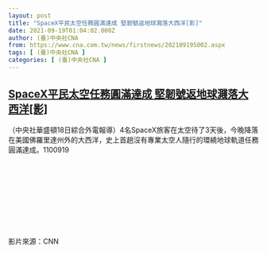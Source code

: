 ```yaml
---
layout: post
title: "SpaceX平民太空任務圓滿達成 堅韌號返地球濺落大西洋[影]"
date: 2021-09-19T01:04:02.000Z
author: (臺)中央社CNA
from: https://www.cna.com.tw/news/firstnews/202109195002.aspx
tags: [ (臺)中央社CNA ]
categories: [ (臺)中央社CNA ]
---
```

<!--1632013442000-->
[SpaceX平民太空任務圓滿達成 堅韌號返地球濺落大西洋[影]](https://www.cna.com.tw/news/firstnews/202109195002.aspx)
------

<div>
<div></div><div class="paragraph"><p>（中央社華盛頓18日綜合外電報導）4名SpaceX旅客在太空待了3天後，今晚降落在美國佛羅里達州外的大西洋，史上首趟沒有專業太空人隨行的環繞地球軌道任務圓滿達成。1100919</p><div class='media'><div class='youtubeBox'><div class='youtube'><iframe title='youtube iframe' data-src='//www.youtube.com/embed/5AWkUBFbpTQ?rel=0&showinfo=0' class='lazyload' frameborder='0' allowfullscreen></iframe></div><div class='picinfo'>影片來源：CNN</div></div></div></div>
</div>
